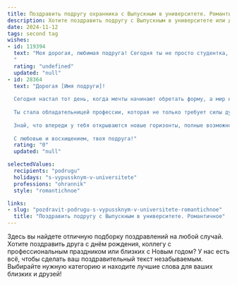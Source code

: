 ```yaml
---
title: Поздравить подругу охранника с Выпускным в университете. Романтичное
description: Хотите поздравить подругу с Выпускным в университете или другим праздником? Наш ИИ создаст незабываемое поздравление, а вы обязательно выделитесь среди других.  
date: 2024-11-12
tags: second tag
wishes:
- id: 119394
  text: "Моя дорогая, любимая подруга! Сегодня ты не просто студентка, а  храбрая, сильная и прекрасная выпускница университета!  Этот день – начало твоей новой,  увлекательной  жизни, где ты,  как верный и надежный охранник, будешь оберегать  свое счастье и  все самые ценные моменты. Пусть твой путь будет полон ярких событий,  интересных  встреч и  бесконечной любви.  Я безумно горжусь тобой и  желаю тебе всего самого лучшего!  С днем твоего триумфа!
  "
  rating: "undefined"
  updated: "null"
- id: 28364
  text: "Дорогая [Имя подруги]!
  
  Сегодня настал тот день, когда мечты начинают обретать форму, а мир наполняется новыми красками! Поздравляю тебя с выпускным! Этот момент – итог твоих усилий, упорства и веры в себя.
  
  Ты стала обладательницей профессии, которая не только требует силы духа, но и благородства. Охранник – это не просто работа, это призвание, защищать людей и создавать атмосферу спокойствия. И я уверена, что ты справишься с этим блестяще!
  
  Знай, что впереди у тебя открываются новые горизонты, полные возможностей и приключений. Пусть каждый шаг будет уверенным, а сердце полным любви и вдохновения. Ты заслуживаешь только лучшего!
  
  С любовью и восхищением, твоя подруга!"
  rating: "0"
  updated: "null"

selectedValues:
  recipients: "podrugu"
  holidays: "s-vypussknym-v-universitete"
  professions: "ohrannik"
  style: "romantichnoe"

links:
- slug: "pozdravit-podrugu-s-vypussknym-v-universitete-romantichnoe"
  title: "Поздравить подругу с Выпускным в университете. Романтичное"
---
```


Здесь вы найдете отличную подборку поздравлений на любой случай. 
Хотите поздравить друга с днём рождения, коллегу с профессиональным праздником или близких с Новым годом? У нас есть всё, чтобы сделать ваш поздравительный текст незабываемым. Выбирайте нужную категорию и находите лучшие слова для ваших близких и друзей!
